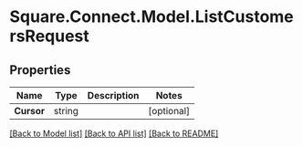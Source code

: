 # Square.Connect.Model.ListCustomersRequest
## Properties

Name | Type | Description | Notes
------------ | ------------- | ------------- | -------------
**Cursor** | string |  | [optional] 



[[Back to Model list]](../README.md#documentation-for-models) [[Back to API list]](../README.md#documentation-for-api-endpoints) [[Back to README]](../README.md)

